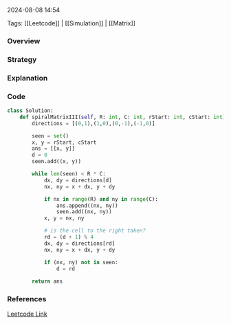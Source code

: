 
2024-08-08 14:54

Tags: [[Leetcode]] | [[Simulation]] | [[Matrix]]


### Overview


### Strategy


### Explanation


### Code
```python
class Solution:
    def spiralMatrixIII(self, R: int, C: int, rStart: int, cStart: int) -> List[List[int]]:
        directions = [(0,1),(1,0),(0,-1),(-1,0)]

        seen = set()
        x, y = rStart, cStart
        ans = [[x, y]]
        d = 0
        seen.add((x, y))

        while len(seen) < R * C:
            dx, dy = directions[d]
            nx, ny = x + dx, y + dy

            if nx in range(R) and ny in range(C):
                ans.append((nx, ny))
                seen.add((nx, ny))
            x, y = nx, ny

            # is the cell to the right taken?
            rd = (d + 1) % 4
            dx, dy = directions[rd]
            nx, ny = x + dx, y + dy

            if (nx, ny) not in seen:
                d = rd
        
        return ans
```

### References
[Leetcode Link](https://leetcode.com/problems/spiral-matrix-iii/description/?envType=daily-question&envId=2024-08-08)

